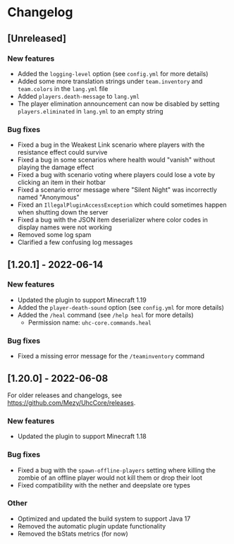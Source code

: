 # Changelog

## [Unreleased]

### New features

- Added the `logging-level` option (see `config.yml` for more details)
- Added some more translation strings under `team.inventory` and `team.colors` in the `lang.yml` file
- Added `players.death-message` to `lang.yml`
- The player elimination announcement can now be disabled by
setting `players.eliminated` in `lang.yml` to an empty string

### Bug fixes

- Fixed a bug in the Weakest Link scenario where players with the resistance effect could survive
- Fixed a bug in some scenarios where health would "vanish" without playing the damage effect
- Fixed a bug with scenario voting where players could lose a vote by clicking an item in their hotbar
- Fixed a scenario error message where "Silent Night" was incorrectly named "Anonymous"
- Fixed an `IllegalPluginAccessException` which could sometimes happen when shutting down the server
- Fixed a bug with the JSON item deserializer where color codes in display names were not working
- Removed some log spam
- Clarified a few confusing log messages

## [1.20.1] - 2022-06-14

### New features

- Updated the plugin to support Minecraft 1.19
- Added the `player-death-sound` option (see `config.yml` for more details)
- Added the `/heal` command (see `/help heal` for more details)
  - Permission name: `uhc-core.commands.heal`

### Bug fixes

- Fixed a missing error message for the `/teaminventory` command

## [1.20.0] - 2022-06-08

For older releases and changelogs, see
<https://github.com/Mezy/UhcCore/releases>.

### New features

- Updated the plugin to support Minecraft 1.18

### Bug fixes

- Fixed a bug with the `spawn-offline-players` setting where killing
the zombie of an offline player would not kill them or drop their loot
- Fixed compatibility with the nether and deepslate ore types

### Other

- Optimized and updated the build system to support Java 17
- Removed the automatic plugin update functionality
- Removed the bStats metrics (for now)
